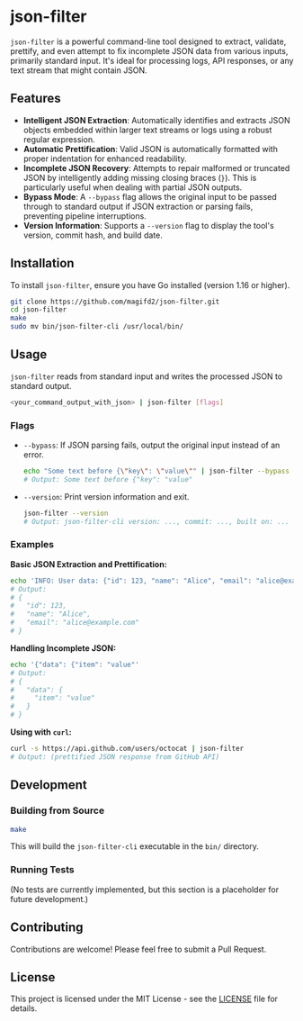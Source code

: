 # json-filter

`json-filter` is a powerful command-line tool designed to extract, validate, prettify, and even attempt to fix incomplete JSON data from various inputs, primarily standard input. It's ideal for processing logs, API responses, or any text stream that might contain JSON.

## Features

-   **Intelligent JSON Extraction**: Automatically identifies and extracts JSON objects embedded within larger text streams or logs using a robust regular expression.
-   **Automatic Prettification**: Valid JSON is automatically formatted with proper indentation for enhanced readability.
-   **Incomplete JSON Recovery**: Attempts to repair malformed or truncated JSON by intelligently adding missing closing braces (`}`). This is particularly useful when dealing with partial JSON outputs.
-   **Bypass Mode**: A `--bypass` flag allows the original input to be passed through to standard output if JSON extraction or parsing fails, preventing pipeline interruptions.
-   **Version Information**: Supports a `--version` flag to display the tool's version, commit hash, and build date.

## Installation

To install `json-filter`, ensure you have Go installed (version 1.16 or higher).

```bash
git clone https://github.com/magifd2/json-filter.git
cd json-filter
make
sudo mv bin/json-filter-cli /usr/local/bin/
```

## Usage

`json-filter` reads from standard input and writes the processed JSON to standard output.

```bash
<your_command_output_with_json> | json-filter [flags]
```

### Flags

-   `--bypass`: If JSON parsing fails, output the original input instead of an error.
    ```bash
    echo "Some text before {\"key\": \"value\"" | json-filter --bypass
    # Output: Some text before {"key": "value"
    ```
-   `--version`: Print version information and exit.
    ```bash
    json-filter --version
    # Output: json-filter-cli version: ..., commit: ..., built on: ...
    ```

### Examples

**Basic JSON Extraction and Prettification:**

```bash
echo 'INFO: User data: {"id": 123, "name": "Alice", "email": "alice@example.com"}' | json-filter
# Output:
# {
#   "id": 123,
#   "name": "Alice",
#   "email": "alice@example.com"
# }
```

**Handling Incomplete JSON:**

```bash
echo '{"data": {"item": "value"'
# Output:
# {
#   "data": {
#     "item": "value"
#   }
# }
```

**Using with `curl`:**

```bash
curl -s https://api.github.com/users/octocat | json-filter
# Output: (prettified JSON response from GitHub API)
```

## Development

### Building from Source

```bash
make
```

This will build the `json-filter-cli` executable in the `bin/` directory.

### Running Tests

(No tests are currently implemented, but this section is a placeholder for future development.)

## Contributing

Contributions are welcome! Please feel free to submit a Pull Request.

## License

This project is licensed under the MIT License - see the [LICENSE](LICENSE) file for details.
